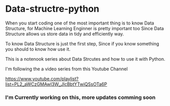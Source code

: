 # Data-structre-python

When you start coding one of the most important thing is to know Data Structure, for Machine Learning Enginner is pretty important too Since Data Structure allows us store data in tidy and efficiently way. 

To know Data Structure is just the first step, Since if you know something you should to know how use it.

This is a notenook series about Data Strcutes and how to use it with Python.


I'm following the a video series from this Youtube Channel

https://www.youtube.com/playlist?list=PL2_aWCzGMAwI3W_JlcBbtYTwiQSsOTa6P


### I'm Currently working on this, more updates comming soon
